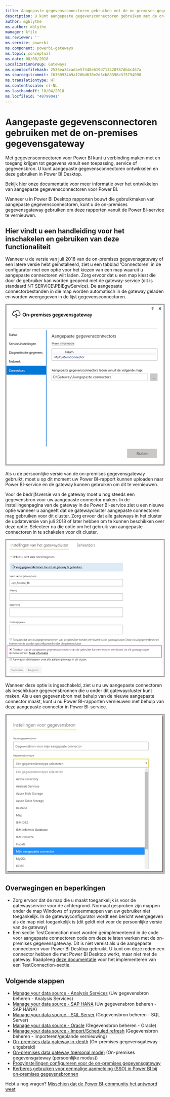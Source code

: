 ```yaml
---
title: Aangepaste gegevensconnectoren gebruiken met de on-premises gegevensgateway
description: U kunt aangepaste gegevensconnectoren gebruiken met de on-premises gegevensgateway.
author: mgblythe
ms.author: mblythe
manager: kfile
ms.reviewer: ''
ms.service: powerbi
ms.component: powerbi-gateways
ms.topic: conceptual
ms.date: 08/08/2018
LocalizationGroup: Gateways
ms.openlocfilehash: 2536ea34cadae5f348e619d713420787db4c467a
ms.sourcegitcommit: f6360934b9af20bd630e2d3cb88398e3f5794090
ms.translationtype: HT
ms.contentlocale: nl-NL
ms.lasthandoff: 10/04/2018
ms.locfileid: "48799041"
---
```

# <a name="use-custom-data-connectors-with-the-on-premises-data-gateway"></a>Aangepaste gegevensconnectoren gebruiken met de on-premises gegevensgateway

Met gegevensconnectoren voor Power BI kunt u verbinding maken met en toegang krijgen tot gegevens vanuit een toepassing, service of gegevensbron. U kunt aangepaste gegevensconnectoren ontwikkelen en deze gebruiken in Power BI Desktop.

Bekijk [hier](http://aka.ms/dataconnectors) onze documentatie voor meer informatie over het ontwikkelen van aangepaste gegevensconnectoren voor Power BI.

Wanneer u in Power BI Desktop rapporten bouwt die gebruikmaken van aangepaste gegevensconnectoren, kunt u de on-premises gegevensgateway gebruiken om deze rapporten vanuit de Power BI-service te vernieuwen.

## <a name="here-is-a-guide-on-how-to-enable-and-use-this-capability"></a>Hier vindt u een handleiding voor het inschakelen en gebruiken van deze functionaliteit

Wanneer u de versie van juli 2018 van de on-premises gegevensgateway of een latere versie hebt geïnstalleerd, ziet u een tabblad 'Connectoren' in de configurator met een optie voor het kiezen van een map waaruit u aangepaste connectoren wilt laden. Zorg ervoor dat u een map kiest die door de gebruiker kan worden geopend met de gateway-service (dit is standaard NT SERVICE\PBIEgwService). De aangepaste connectorbestanden in die map worden automatisch in de gateway geladen en worden weergegeven in de lijst gegevensconnectoren.

![Aangepaste connector 1](media/service-gateway-custom-connectors/gateway-onprem-customconnector1.png)

Als u de persoonlijke versie van de on-premises gegevensgateway gebruikt, moet u op dit moment uw Power BI-rapport kunnen uploaden naar Power BI-service en de gateway kunnen gebruiken om dit te vernieuwen.

Voor de bedrijfsversie van de gateway moet u nog steeds een gegevensbron voor uw aangepaste connector maken. In de instellingenpagina van de gateway in de Power BI-service ziet u een nieuwe optie wanneer u aangeeft dat de gatewaycluster aangepaste connectoren mag gebruiken voor dit cluster. Zorg ervoor dat alle gateways in het cluster de updateversie van juli 2018 of later hebben om te kunnen beschikken over deze optie. Selecteer nu die optie om het gebruik van aangepaste connectoren in te schakelen voor dit cluster.

![Aangepaste connector 2](media/service-gateway-custom-connectors/gateway-onprem-customconnector2.png)

Wanneer deze optie is ingeschakeld, ziet u nu uw aangepaste connectoren als beschikbare gegevensbronnen die u onder dit gatewaycluster kunt maken. Als u een gegevensbron met behulp van de nieuwe aangepaste connector maakt, kunt u nu Power BI-rapporten vernieuwen met behulp van deze aangepaste connector in Power BI-service.

![Aangepaste connector 3](media/service-gateway-custom-connectors/gateway-onprem-customconnector3.png)

## <a name="considerations-and-limitations"></a>Overwegingen en beperkingen

* Zorg ervoor dat de map die u maakt toegankelijk is voor de gatewayservice voor de achtergrond. Normaal gesproken zijn mappen onder de map Windows of systeemmappen van uw gebruiker niet toegankelijk. In de gatewayconfigurator wordt een bericht weergegeven als de map niet toegankelijk is (dit geldt niet voor de persoonlijke versie van de gateway)
* Een sectie TestConnection moet worden geïmplementeerd in de code voor aangepaste connectoren code om deze te laten werken met de on-premises gegevensgateway. Dit is niet vereist als u de aangepaste connectoren voor Power BI Desktop gebruikt. U kunt om deze reden een connector hebben die met Power BI Desktop werkt, maar niet met de gateway. Raadpleeg [deze documentatie](https://github.com/Microsoft/DataConnectors/blob/master/docs/m-extensions.md#implementing-testconnection-for-gateway-support) voor het implementeren van een TestConnection-sectie.

## <a name="next-steps"></a>Volgende stappen

* [Manage your data source - Analysis Services](service-gateway-enterprise-manage-ssas.md) (Uw gegevensbron beheren - Analysis Services)  
* [Manage your data source - SAP HANA](service-gateway-enterprise-manage-sap.md) (Uw gegevensbron beheren - SAP HANA)  
* [Manage your data source - SQL Server](service-gateway-enterprise-manage-sql.md) (Gegevensbron beheren - SQL Server)  
* [Manage your data source - Oracle](service-gateway-onprem-manage-oracle.md) (Gegevensbron beheren - Oracle)  
* [Manage your data source - Import/Scheduled refresh](service-gateway-enterprise-manage-scheduled-refresh.md) (Gegevensbron beheren - importeren/geplande vernieuwing)  
* [On-premises data gateway in-depth](service-gateway-onprem-indepth.md) (On-premises gegevensgateway - uitgebreid)  
* [On-premises data gateway (personal mode)](service-gateway-personal-mode.md) (On-premises gegevensgateway (persoonlijke modus))
* [Proxyinstellingen configureren voor de on-premises gegevensgateway](service-gateway-proxy.md)  
* [Kerberos gebruiken voor eenmalige aanmelding (SSO) in Power BI bij on-premises gegevensbronnen](service-gateway-kerberos-for-sso-pbi-to-on-premises-data.md)  

Hebt u nog vragen? [Misschien dat de Power BI-community het antwoord weet](http://community.powerbi.com/)
